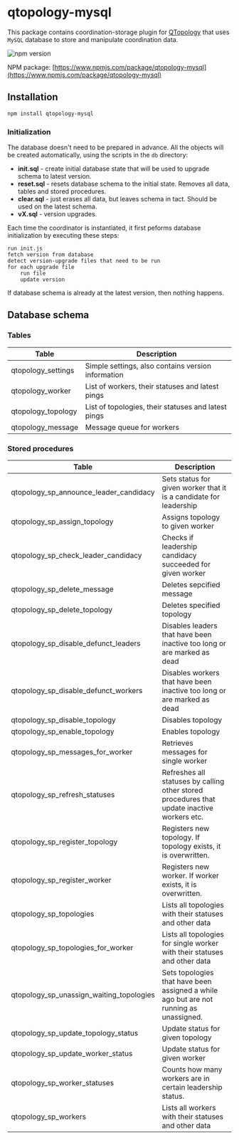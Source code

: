 # qtopology-mysql

This package contains coordination-storage plugin for [QTopology](http://github.com/qminerqtopology) that uses `MySQL` database to store and manipulate coordination data.

![npm version](https://badge.fury.io/js/qtopology-mysql.svg "NPM version")

NPM package: [https://www.npmjs.com/package/qtopology-mysql](https://www.npmjs.com/package/qtopology-mysql)

## Installation

`````````````bash
npm install qtopology-mysql
`````````````

### Initialization

The database doesn't need to be prepared in advance. All the objects will be created automatically, using the scripts in the `db` directory:

- **init.sql** - create initial database state that will be used to upgrade schema to latest version.
- **reset.sql** - resets database schema to the initial state. Removes all data, tables and stored procedures.
- **clear.sql** - just erases all data, but leaves schema in tact. Should be used on the latest schema.
- **vX.sql** - version upgrades.

Each time the coordinator is instantiated, it first peforms database initialization by executing these steps:

```````````````
run init.js
fetch version from database
detect version-upgrade files that need to be run
for each upgrade file
    run file
    update version
```````````````

If database schema is already at the latest version, then nothing happens.

## Database schema

### Tables

|Table|Description|
|-----|-----|
| qtopology_settings | Simple settings, also contains version information |
| qtopology_worker | List of workers, their statuses and latest pings |
| qtopology_topology | List of topologies, their statuses and latest pings |
| qtopology_message | Message queue for workers |

### Stored procedures

|Table|Description|
|-----|-----|
| qtopology_sp_announce_leader_candidacy | Sets status for given worker that it is a candidate for leadership |
| qtopology_sp_assign_topology | Assigns topology to given worker |
| qtopology_sp_check_leader_candidacy | Checks if leadership candidacy succeeded for given worker |
| qtopology_sp_delete_message | Deletes sepcified message |
| qtopology_sp_delete_topology | Deletes specified topology |
| qtopology_sp_disable_defunct_leaders | Disables leaders that have been inactive too long or are marked as dead |
| qtopology_sp_disable_defunct_workers | Disables workers that have been inactive too long or are marked as dead |
| qtopology_sp_disable_topology | Disables topology |
| qtopology_sp_enable_topology | Enables topology |
| qtopology_sp_messages_for_worker | Retrieves messages for single worker |
| qtopology_sp_refresh_statuses | Refreshes all statuses by calling other stored procedures that update inactive workers etc. |
| qtopology_sp_register_topology | Registers new topology. If topology exists, it is overwritten. |
| qtopology_sp_register_worker | Registers new worker. If worker exists, it is overwritten. |
| qtopology_sp_topologies | Lists all topologies with their statuses and other data |
| qtopology_sp_topologies_for_worker | Lists all topologies for single worker with their statuses and other data |
| qtopology_sp_unassign_waiting_topologies | Sets topologies that have been assigned a while ago but are not running as unassigned. |
| qtopology_sp_update_topology_status | Update status for given topology |
| qtopology_sp_update_worker_status | Update status for given worker |
| qtopology_sp_worker_statuses | Counts how many workers are in certain leadership status. |
| qtopology_sp_workers | Lists all workers with their statuses and other data |

